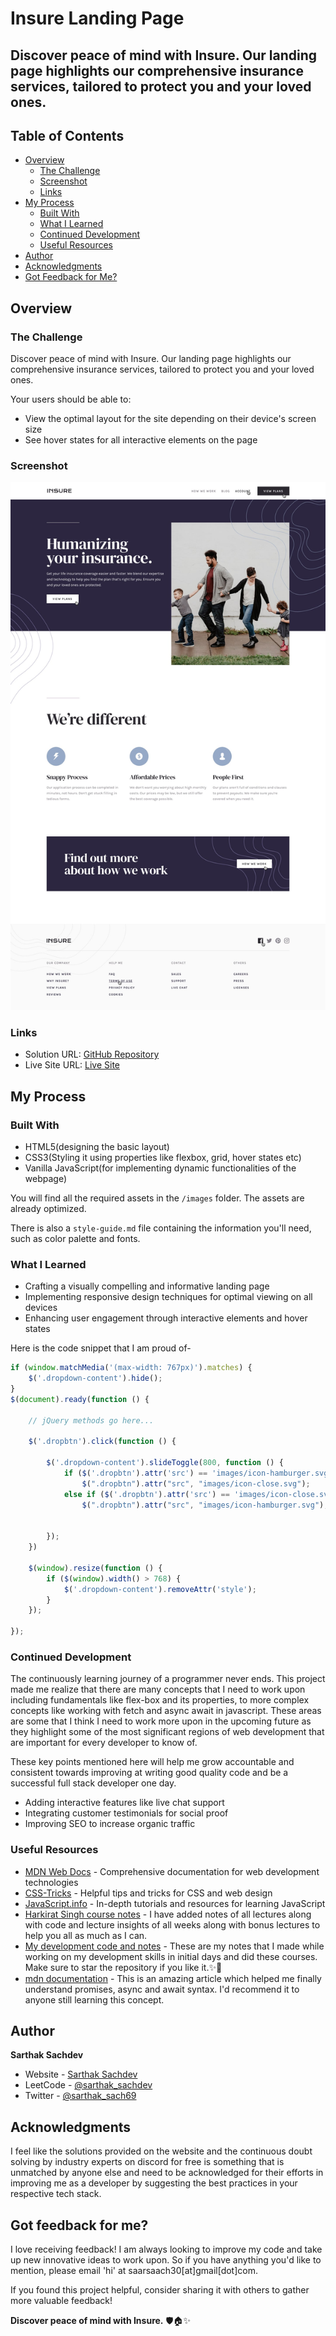 # Insure Landing Page

## Discover peace of mind with Insure. Our landing page highlights our comprehensive insurance services, tailored to protect you and your loved ones.

## Table of Contents

- [Overview](#overview)
  - [The Challenge](#the-challenge)
  - [Screenshot](#screenshot)
  - [Links](#links)
- [My Process](#my-process)
  - [Built With](#built-with)
  - [What I Learned](#what-i-learned)
  - [Continued Development](#continued-development)
  - [Useful Resources](#useful-resources)
- [Author](#author)
- [Acknowledgments](#acknowledgments)
- [Got Feedback for Me?](#got-feedback-for-me)

## Overview

### The Challenge

Discover peace of mind with Insure. Our landing page highlights our comprehensive insurance services, tailored to protect you and your loved ones.

Your users should be able to:

- View the optimal layout for the site depending on their device's screen size
- See hover states for all interactive elements on the page

### Screenshot

![Design Preview](./design/active-states.jpg)

### Links

- Solution URL: [GitHub Repository](https://github.com/SartHak-0-Sach/Insure-landing-page_frontend_project)
- Live Site URL: [Live Site](https://insure-landing-page-frontend.netlify.app/)

## My Process

### Built With

- HTML5(designing the basic layout)
- CSS3(Styling it using properties like flexbox, grid, hover states etc)
- Vanilla JavaScript(for implementing dynamic functionalities of the webpage)

You will find all the required assets in the `/images` folder. The assets are already optimized.

There is also a `style-guide.md` file containing the information you'll need, such as color palette and fonts.

### What I Learned

- Crafting a visually compelling and informative landing page
- Implementing responsive design techniques for optimal viewing on all devices
- Enhancing user engagement through interactive elements and hover states

Here is the code snippet that I am proud of-

```js
if (window.matchMedia('(max-width: 767px)').matches) {
    $('.dropdown-content').hide();
}
$(document).ready(function () {

    // jQuery methods go here...

    $('.dropbtn').click(function () {

        $('.dropdown-content').slideToggle(800, function () {
            if ($('.dropbtn').attr('src') == 'images/icon-hamburger.svg')
                $(".dropbtn").attr("src", "images/icon-close.svg");
            else if ($('.dropbtn').attr('src') == 'images/icon-close.svg')
                $(".dropbtn").attr("src", "images/icon-hamburger.svg");


        });
    })

    $(window).resize(function () {
        if ($(window).width() > 768) {
            $('.dropdown-content').removeAttr('style');
        }
    });

});
```

### Continued Development

The continuously learning journey of a programmer never ends. This project made me realize that there are many concepts that I need to work upon including fundamentals like flex-box and its properties, to more complex concepts like working with fetch and async await in javascript. These areas are some that I think I need to work more upon in the upcoming future as they highlight some of the most significant regions of web development that are important for every developer to know of. 

These key points mentioned here will help me grow accountable and consistent towards improving at writing good quality code and be a successful full stack developer one day.

- Adding interactive features like live chat support
- Integrating customer testimonials for social proof
- Improving SEO to increase organic traffic

### Useful Resources

- [MDN Web Docs](https://developer.mozilla.org/) - Comprehensive documentation for web development technologies
- [CSS-Tricks](https://css-tricks.com/) - Helpful tips and tricks for CSS and web design
- [JavaScript.info](https://javascript.info/) - In-depth tutorials and resources for learning JavaScript
- [Harkirat Singh course notes](https://github.com/SartHak-0-Sach/harkirat-singh-course_code_and_notes) - I have added notes of all lectures along with code and lecture insights of all weeks along with bonus lectures to help you all as much as I can.
- [My development code and notes](https://github.com/SartHak-0-Sach/cwh-web-dev-playlist_code_and_notes) - These are my notes that I made while working on my development skills in initial days and did these courses. Make sure to star the repository if you like it.✨💫
- [mdn documentation](https://developer.mozilla.org/en-US/docs/Web/JavaScript/Reference/Statements/async_function) - This is an amazing article which helped me finally understand promises, async and await syntax. I'd recommend it to anyone still learning this concept.

## Author

<b><strong>Sarthak Sachdev</strong></b>
- Website - [Sarthak Sachdev](https://itsmesarthak.netlify.app/)
- LeetCode - [@sarthak_sachdev](https://leetcode.com/u/sarthak_sachdev/)
- Twitter - [@sarthak_sach69](https://www.twitter.com/sarthak_sach69)

## Acknowledgments

I feel like the solutions provided on the website and the continuous doubt solving by industry experts on discord for free is something that is unmatched by anyone else and need to be acknowledged for their efforts in improving me as a developer by suggesting the best practices in your respective tech stack.

## Got feedback for me?

I love receiving feedback! I am always looking to improve my code and take up new innovative ideas to work upon. So if you have anything you'd like to mention, please email 'hi' at saarsaach30[at]gmail[dot]com.

If you found this project helpful, consider sharing it with others to gather more valuable feedback!

**Discover peace of mind with Insure.** 🛡️🏠✨
